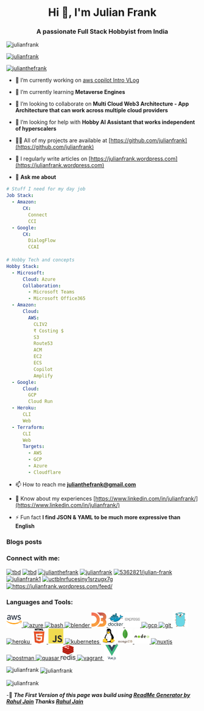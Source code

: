 <h1 align="center">Hi 👋, I'm Julian Frank</h1>
<h3 align="center">A passionate Full Stack Hobbyist from India</h3>

<p align="left"> <img src="https://komarev.com/ghpvc/?username=julianfrank&label=Profile%20views&color=0e75b6&style=flat" alt="julianfrank" /> </p>

<p align="left"> <a href="https://github.com/ryo-ma/github-profile-trophy"><img src="https://github-profile-trophy.vercel.app/?username=julianfrank" alt="julianfrank" /></a> </p>

<p align="left"> <a href="https://twitter.com/julianthefrank" target="blank"><img src="https://img.shields.io/twitter/follow/julianthefrank?logo=twitter&style=for-the-badge" alt="julianthefrank" /></a> </p>

- 🔭 I’m currently working on [aws copilot Intro VLog](https://github.com/julianfrank/learnawscopilot)

- 🌱 I’m currently learning **Metaverse Engines**

- 👯 I’m looking to collaborate on **Multi Cloud Web3 Architecture - App Architecture that can work across multiple cloud providers**

- 🤝 I’m looking for help with **Hobby AI Assistant that works independent of hyperscalers**

- 👨‍💻 All of my projects are available at [https://github.com/julianfrank](https://github.com/julianfrank)

- 📝 I regularly write articles on [https://julianfrank.wordpress.com](https://julianfrank.wordpress.com)

- 💬 **Ask me about**

```yaml
# Stuff I need for my day job
Job Stack:
  - Amazon:
      CX:
        Connect
        CCI
  - Google:
      CX:
        DialogFlow
        CCAI

# Hobby Tech and concepts
Hobby Stack:
  - Microsoft:
      Cloud: Azure
      Collaboration:
        - Microsoft Teams
        - Microsoft Office365
  - Amazon:
      Cloud:
        AWS:
          CLIV2
          ₹ Costing $
          S3
          Route53
          ACM
          EC2
          ECS
          Copilot
          Amplify
  - Google:
      Cloud:
        GCP
        Cloud Run
  - Heroku:
      CLI
      Web
  - Terraform:
      CLI
      Web
      Targets:
        - AWS
        - GCP
        - Azure
        - Cloudflare
```

- 📫 How to reach me **julianthefrank@gmail.com**

- 📄 Know about my experiences [https://www.linkedin.com/in/julianfrank/](https://www.linkedin.com/in/julianfrank/)

- ⚡ Fun fact **I find JSON & YAML to be much more expressive than English**

### Blogs posts

<!-- BLOG-POST-LIST:START -->
<!-- BLOG-POST-LIST:END -->

<h3 align="left">Connect with me:</h3>
<p align="left">
<a href="https://codepen.io/tbd" target="blank"><img align="center" src="https://raw.githubusercontent.com/rahuldkjain/github-profile-readme-generator/master/src/images/icons/Social/codepen.svg" alt="tbd" height="30" width="40" /></a>
<a href="https://dev.to/tbd" target="blank"><img align="center" src="https://raw.githubusercontent.com/rahuldkjain/github-profile-readme-generator/master/src/images/icons/Social/devto.svg" alt="tbd" height="30" width="40" /></a>
<a href="https://twitter.com/julianthefrank" target="blank"><img align="center" src="https://raw.githubusercontent.com/rahuldkjain/github-profile-readme-generator/master/src/images/icons/Social/twitter.svg" alt="julianthefrank" height="30" width="40" /></a>
<a href="https://linkedin.com/in/julianfrank" target="blank"><img align="center" src="https://raw.githubusercontent.com/rahuldkjain/github-profile-readme-generator/master/src/images/icons/Social/linked-in-alt.svg" alt="julianfrank" height="30" width="40" /></a>
<a href="https://stackoverflow.com/users/5362821/julian-frank" target="blank"><img align="center" src="https://raw.githubusercontent.com/rahuldkjain/github-profile-readme-generator/master/src/images/icons/Social/stack-overflow.svg" alt="5362821/julian-frank" height="30" width="40" /></a>
<a href="https://kaggle.com/julianfrank1" target="blank"><img align="center" src="https://raw.githubusercontent.com/rahuldkjain/github-profile-readme-generator/master/src/images/icons/Social/kaggle.svg" alt="julianfrank1" height="30" width="40" /></a>
<a href="https://www.youtube.com/c/uctblnrfucesiny1srzugx7g" target="blank"><img align="center" src="https://raw.githubusercontent.com/rahuldkjain/github-profile-readme-generator/master/src/images/icons/Social/youtube.svg" alt="uctblnrfucesiny1srzugx7g" height="30" width="40" /></a>
<a href="/https://julianfrank.wordpress.com/feed/" target="blank"><img align="center" src="https://raw.githubusercontent.com/rahuldkjain/github-profile-readme-generator/master/src/images/icons/Social/rss.svg" alt="https://julianfrank.wordpress.com/feed/" height="30" width="40" /></a>
</p>

<h3 align="left">Languages and Tools:</h3>
<p align="left"> <a href="https://aws.amazon.com" target="_blank" rel="noreferrer"> <img src="https://raw.githubusercontent.com/devicons/devicon/master/icons/amazonwebservices/amazonwebservices-original-wordmark.svg" alt="aws" width="40" height="40"/> </a> <a href="https://azure.microsoft.com/en-in/" target="_blank" rel="noreferrer"> <img src="https://www.vectorlogo.zone/logos/microsoft_azure/microsoft_azure-icon.svg" alt="azure" width="40" height="40"/> </a> <a href="https://www.gnu.org/software/bash/" target="_blank" rel="noreferrer"> <img src="https://www.vectorlogo.zone/logos/gnu_bash/gnu_bash-icon.svg" alt="bash" width="40" height="40"/> </a> <a href="https://www.blender.org/" target="_blank" rel="noreferrer"> <img src="https://download.blender.org/branding/community/blender_community_badge_white.svg" alt="blender" width="40" height="40"/> </a> <a href="https://d3js.org/" target="_blank" rel="noreferrer"> <img src="https://raw.githubusercontent.com/devicons/devicon/master/icons/d3js/d3js-original.svg" alt="d3js" width="40" height="40"/> </a> <a href="https://www.docker.com/" target="_blank" rel="noreferrer"> <img src="https://raw.githubusercontent.com/devicons/devicon/master/icons/docker/docker-original-wordmark.svg" alt="docker" width="40" height="40"/> </a> <a href="https://expressjs.com" target="_blank" rel="noreferrer"> <img src="https://raw.githubusercontent.com/devicons/devicon/master/icons/express/express-original-wordmark.svg" alt="express" width="40" height="40"/> </a> <a href="https://cloud.google.com" target="_blank" rel="noreferrer"> <img src="https://www.vectorlogo.zone/logos/google_cloud/google_cloud-icon.svg" alt="gcp" width="40" height="40"/> </a> <a href="https://git-scm.com/" target="_blank" rel="noreferrer"> <img src="https://www.vectorlogo.zone/logos/git-scm/git-scm-icon.svg" alt="git" width="40" height="40"/> </a> <a href="https://golang.org" target="_blank" rel="noreferrer"> <img src="https://raw.githubusercontent.com/devicons/devicon/master/icons/go/go-original.svg" alt="go" width="40" height="40"/> </a> <a href="https://heroku.com" target="_blank" rel="noreferrer"> <img src="https://www.vectorlogo.zone/logos/heroku/heroku-icon.svg" alt="heroku" width="40" height="40"/> </a> <a href="https://www.w3.org/html/" target="_blank" rel="noreferrer"> <img src="https://raw.githubusercontent.com/devicons/devicon/master/icons/html5/html5-original-wordmark.svg" alt="html5" width="40" height="40"/> </a> <a href="https://developer.mozilla.org/en-US/docs/Web/JavaScript" target="_blank" rel="noreferrer"> <img src="https://raw.githubusercontent.com/devicons/devicon/master/icons/javascript/javascript-original.svg" alt="javascript" width="40" height="40"/> </a> <a href="https://kubernetes.io" target="_blank" rel="noreferrer"> <img src="https://www.vectorlogo.zone/logos/kubernetes/kubernetes-icon.svg" alt="kubernetes" width="40" height="40"/> </a> <a href="https://www.linux.org/" target="_blank" rel="noreferrer"> <img src="https://raw.githubusercontent.com/devicons/devicon/master/icons/linux/linux-original.svg" alt="linux" width="40" height="40"/> </a> <a href="https://www.mongodb.com/" target="_blank" rel="noreferrer"> <img src="https://raw.githubusercontent.com/devicons/devicon/master/icons/mongodb/mongodb-original-wordmark.svg" alt="mongodb" width="40" height="40"/> </a> <a href="https://nodejs.org" target="_blank" rel="noreferrer"> <img src="https://raw.githubusercontent.com/devicons/devicon/master/icons/nodejs/nodejs-original-wordmark.svg" alt="nodejs" width="40" height="40"/> </a> <a href="https://nuxtjs.org/" target="_blank" rel="noreferrer"> <img src="https://www.vectorlogo.zone/logos/nuxtjs/nuxtjs-icon.svg" alt="nuxtjs" width="40" height="40"/> </a> <a href="https://postman.com" target="_blank" rel="noreferrer"> <img src="https://www.vectorlogo.zone/logos/getpostman/getpostman-icon.svg" alt="postman" width="40" height="40"/> </a> <a href="https://quasar.dev/" target="_blank" rel="noreferrer"> <img src="https://cdn.quasar.dev/logo/svg/quasar-logo.svg" alt="quasar" width="40" height="40"/> </a> <a href="https://redis.io" target="_blank" rel="noreferrer"> <img src="https://raw.githubusercontent.com/devicons/devicon/master/icons/redis/redis-original-wordmark.svg" alt="redis" width="40" height="40"/> </a> <a href="https://www.vagrantup.com/" target="_blank" rel="noreferrer"> <img src="https://www.vectorlogo.zone/logos/vagrantup/vagrantup-icon.svg" alt="vagrant" width="40" height="40"/> </a> <a href="https://vuejs.org/" target="_blank" rel="noreferrer"> <img src="https://raw.githubusercontent.com/devicons/devicon/master/icons/vuejs/vuejs-original-wordmark.svg" alt="vuejs" width="40" height="40"/> </a> </p>

<p><img align="left" src="https://github-readme-stats.vercel.app/api/top-langs?username=julianfrank&show_icons=true&locale=en&layout=compact" alt="julianfrank" /></p>

<p>&nbsp;<img align="center" src="https://github-readme-stats.vercel.app/api?username=julianfrank&show_icons=true&locale=en" alt="julianfrank" /></p>

<p><img align="center" src="https://github-readme-streak-stats.herokuapp.com/?user=julianfrank&" alt="julianfrank" /></p>

-🙏 **_The First Version of this page was build using [ReadMe Generator by Rahul Jain](https://rahuldkjain.github.io/gh-profile-readme-generator/) Thanks [Rahul Jain](https://github.com/rahuldkjain)_**
